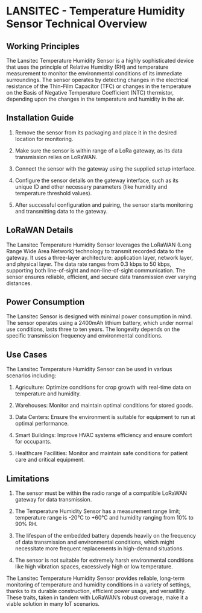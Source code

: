 # LANSITEC - Temperature Humidity Sensor Technical Overview

## Working Principles

The Lansitec Temperature Humidity Sensor is a highly sophisticated device that uses the principle of Relative Humidity (RH) and temperature measurement to monitor the environmental conditions of its immediate surroundings. The sensor operates by detecting changes in the electrical resistance of the Thin-Film Capacitor (TFC) or changes in the temperature on the Basis of Negative Temperature Coefficient (NTC) thermistor, depending upon the changes in the temperature and humidity in the air.

## Installation Guide

1. Remove the sensor from its packaging and place it in the desired location for monitoring.
   
2. Make sure the sensor is within range of a LoRa gateway, as its data transmission relies on LoRaWAN.

3. Connect the sensor with the gateway using the supplied setup interface.

4. Configure the sensor details on the gateway interface, such as its unique ID and other necessary parameters (like humidity and temperature threshold values).

5. After successful configuration and pairing, the sensor starts monitoring and transmitting data to the gateway.

## LoRaWAN Details

The Lansitec Temperature Humidity Sensor leverages the LoRaWAN (Long Range Wide Area Network) technology to transmit recorded data to the gateway. It uses a three-layer architecture: application layer, network layer, and physical layer. The data rate ranges from 0.3 kbps to 50 kbps, supporting both line-of-sight and non-line-of-sight communication. The sensor ensures reliable, efficient, and secure data transmission over varying distances.

## Power Consumption

The Lansitec Sensor is designed with minimal power consumption in mind. The sensor operates using a 2400mAh lithium battery, which under normal use conditions, lasts three to ten years. The longevity depends on the specific transmission frequency and environmental conditions.

## Use Cases

The Lansitec Temperature Humidity Sensor can be used in various scenarios including:

1. Agriculture: Optimize conditions for crop growth with real-time data on temperature and humidity.

2. Warehouses: Monitor and maintain optimal conditions for stored goods.

3. Data Centers: Ensure the environment is suitable for equipment to run at optimal performance.

4. Smart Buildings: Improve HVAC systems efficiency and ensure comfort for occupants.

5. Healthcare Facilities: Monitor and maintain safe conditions for patient care and critical equipment.

## Limitations

1. The sensor must be within the radio range of a compatible LoRaWAN gateway for data transmission. 

2. The Temperature Humidity Sensor has a measurement range limit; temperature range is -20°C to +60°C and humidity ranging from 10% to 90% RH. 
 
3. The lifespan of the embedded battery depends heavily on the frequency of data transmission and environmental conditions, which might necessitate more frequent replacements in high-demand situations.

4. The sensor is not suitable for extremely harsh environmental conditions like high vibration spaces, excessively high or low temperature.

The Lansitec Temperature Humidity Sensor provides reliable, long-term monitoring of temperature and humidity conditions in a variety of settings, thanks to its durable construction, efficient power usage, and versatility. These traits, taken in tandem with LoRaWAN’s robust coverage, make it a viable solution in many IoT scenarios.